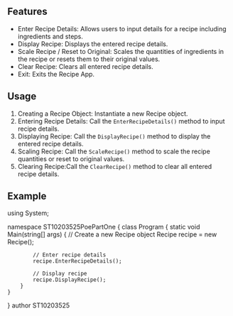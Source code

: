 ## Features

- Enter Recipe Details: Allows users to input details for a recipe including ingredients and steps.
- Display Recipe: Displays the entered recipe details.
- Scale Recipe / Reset to Original: Scales the quantities of ingredients in the recipe or resets them to their original values.
- Clear Recipe: Clears all entered recipe details.
- Exit: Exits the Recipe App.

## Usage

1. Creating a Recipe Object: Instantiate a new Recipe object.
2. Entering Recipe Details: Call the `EnterRecipeDetails()` method to input recipe details.
3. Displaying Recipe: Call the `DisplayRecipe()` method to display the entered recipe details.
4. Scaling Recipe: Call the `ScaleRecipe()` method to scale the recipe quantities or reset to original values.
5. Clearing Recipe:Call the `ClearRecipe()` method to clear all entered recipe details.

## Example


using System;

namespace ST10203525PoePartOne
{
    class Program
    {
        static void Main(string[] args)
        {
            // Create a new Recipe object
            Recipe recipe = new Recipe();

            // Enter recipe details
            recipe.EnterRecipeDetails();

            // Display recipe
            recipe.DisplayRecipe();
        }
    }
}
author ST10203525
